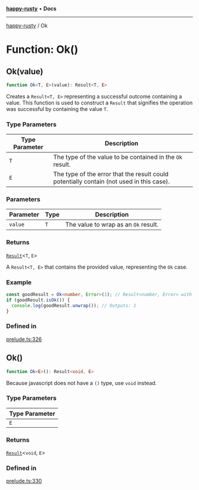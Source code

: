 [**happy-rusty**](../README.md) • **Docs**

***

[happy-rusty](../README.md) / Ok

# Function: Ok()

## Ok(value)

```ts
function Ok<T, E>(value): Result<T, E>
```

Creates a `Result<T, E>` representing a successful outcome containing a value.
This function is used to construct a `Result` that signifies the operation was successful by containing the value `T`.

### Type Parameters

| Type Parameter | Description |
| ------ | ------ |
| `T` | The type of the value to be contained in the `Ok` result. |
| `E` | The type of the error that the result could potentially contain (not used in this case). |

### Parameters

| Parameter | Type | Description |
| ------ | ------ | ------ |
| `value` | `T` | The value to wrap as an `Ok` result. |

### Returns

[`Result`](../interfaces/Result.md)\<`T`, `E`\>

A `Result<T, E>` that contains the provided value, representing the `Ok` case.

### Example

```ts
const goodResult = Ok<number, Error>(1); // Result<number, Error> with a value
if (goodResult.isOk()) {
  console.log(goodResult.unwrap()); // Outputs: 1
}
```

### Defined in

[prelude.ts:326](https://github.com/JiangJie/happy-rusty/blob/6efe20969984552f52d79aee092bb6925a077fe7/src/enum/prelude.ts#L326)

## Ok()

```ts
function Ok<E>(): Result<void, E>
```

Because javascript does not have a `()` type, use `void` instead.

### Type Parameters

| Type Parameter |
| ------ |
| `E` |

### Returns

[`Result`](../interfaces/Result.md)\<`void`, `E`\>

### Defined in

[prelude.ts:330](https://github.com/JiangJie/happy-rusty/blob/6efe20969984552f52d79aee092bb6925a077fe7/src/enum/prelude.ts#L330)
